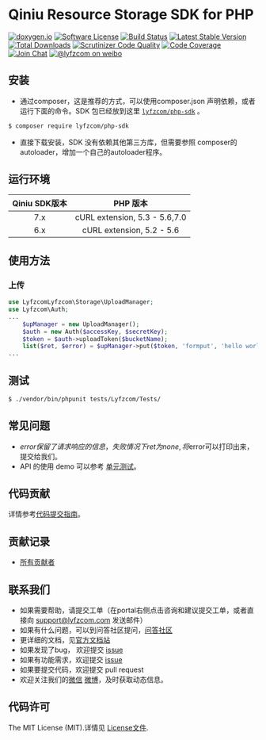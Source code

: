 # Qiniu Resource Storage SDK for PHP
[![doxygen.io](http://doxygen.io/github.com/lyfzcom/php-sdk/?status.svg)](http://doxygen.io/github.com/lyfzcom/php-sdk/)
[![Software License](https://img.shields.io/badge/license-MIT-brightgreen.svg)](LICENSE)
[![Build Status](https://travis-ci.org/lyfzcom/php-sdk.svg)](https://travis-ci.org/lyfzcom/php-sdk)
[![Latest Stable Version](https://img.shields.io/packagist/v/lyfzcom/php-sdk.svg)](https://packagist.org/packages/lyfzcom/php-sdk)
[![Total Downloads](https://img.shields.io/packagist/dt/lyfzcom/php-sdk.svg)](https://packagist.org/packages/lyfzcom/php-sdk)
[![Scrutinizer Code Quality](https://scrutinizer-ci.com/g/lyfzcom/php-sdk/badges/quality-score.png?b=master)](https://scrutinizer-ci.com/g/lyfzcom/php-sdk/?branch=master)
[![Code Coverage](https://scrutinizer-ci.com/g/lyfzcom/php-sdk/badges/coverage.png?b=master)](https://scrutinizer-ci.com/g/lyfzcom/php-sdk/?branch=master)
[![Join Chat](https://badges.gitter.im/Join%20Chat.svg)](https://gitter.im/lyfzcom/php-sdk?utm_source=badge&utm_medium=badge&utm_campaign=pr-badge&utm_content=badge)
[![@lyfzcom on weibo](http://img.shields.io/badge/weibo-%40lyfzcomtek-blue.svg)](http://weibo.com/lyfzcomtek)

## 安装

* 通过composer，这是推荐的方式，可以使用composer.json 声明依赖，或者运行下面的命令。SDK 包已经放到这里 [`lyfzcom/php-sdk`][install-packagist] 。
```bash
$ composer require lyfzcom/php-sdk
```
* 直接下载安装，SDK 没有依赖其他第三方库，但需要参照 composer的autoloader，增加一个自己的autoloader程序。

## 运行环境

| Qiniu SDK版本 | PHP 版本 |
|:--------------------:|:---------------------------:|
|          7.x         |  cURL extension,   5.3 - 5.6,7.0 |
|          6.x         |  cURL extension,   5.2 - 5.6 |

## 使用方法

### 上传
```php
use LyfzcomLyfzcom\Storage\UploadManager;
use Lyfzcom\Auth;
...
    $upManager = new UploadManager();
    $auth = new Auth($accessKey, $secretKey);
    $token = $auth->uploadToken($bucketName);
    list($ret, $error) = $upManager->put($token, 'formput', 'hello world');
...
```

## 测试

``` bash
$ ./vendor/bin/phpunit tests/Lyfzcom/Tests/
```

## 常见问题

- $error保留了请求响应的信息，失败情况下ret 为none, 将$error可以打印出来，提交给我们。
- API 的使用 demo 可以参考 [单元测试](https://github.com/lyfzcom/php-sdk/blob/master/tests)。

## 代码贡献

详情参考[代码提交指南](https://github.com/lyfzcom/php-sdk/blob/master/CONTRIBUTING.md)。

## 贡献记录

- [所有贡献者](https://github.com/lyfzcom/php-sdk/contributors)

## 联系我们

- 如果需要帮助，请提交工单（在portal右侧点击咨询和建议提交工单，或者直接向 support@lyfzcom.com 发送邮件）
- 如果有什么问题，可以到问答社区提问，[问答社区](http://lyfzcom.segmentfault.com/)
- 更详细的文档，见[官方文档站](http://developer.lyfzcom.com/)
- 如果发现了bug， 欢迎提交 [issue](https://github.com/lyfzcom/php-sdk/issues)
- 如果有功能需求，欢迎提交 [issue](https://github.com/lyfzcom/php-sdk/issues)
- 如果要提交代码，欢迎提交 pull request
- 欢迎关注我们的[微信](http://www.lyfzcom.com/#weixin) [微博](http://weibo.com/lyfzcomtek)，及时获取动态信息。

## 代码许可

The MIT License (MIT).详情见 [License文件](https://github.com/lyfzcom/php-sdk/blob/master/LICENSE).

[packagist]: http://packagist.org
[install-packagist]: https://packagist.org/packages/lyfzcom/php-sdk
